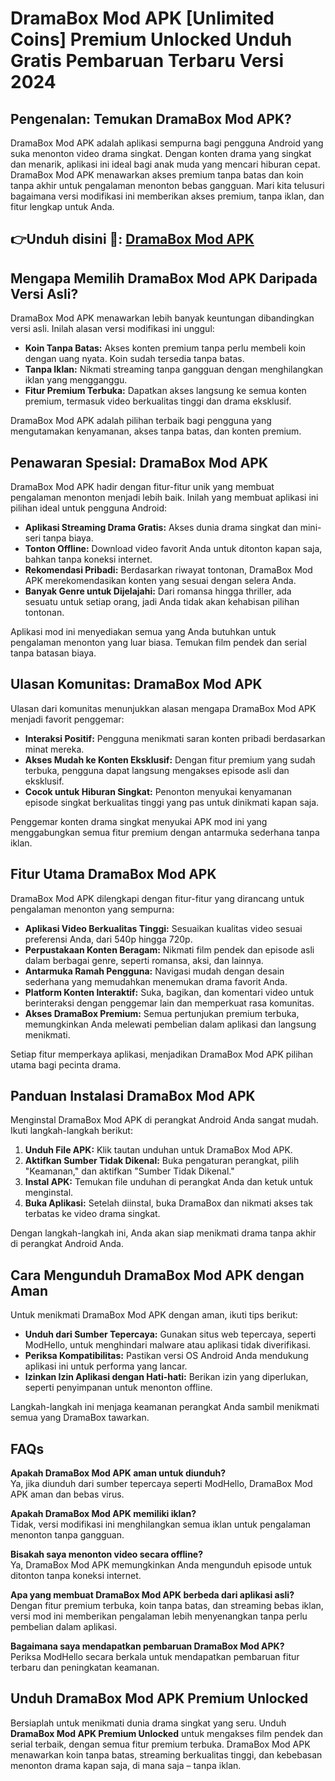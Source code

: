 # DramaBox Mod APK [Unlimited Coins] Premium Unlocked Unduh Gratis Pembaruan Terbaru Versi 2024

## Pengenalan: Temukan DramaBox Mod APK?

DramaBox Mod APK adalah aplikasi sempurna bagi pengguna Android yang suka menonton video drama singkat. Dengan konten drama yang singkat dan menarik, aplikasi ini ideal bagi anak muda yang mencari hiburan cepat. DramaBox Mod APK menawarkan akses premium tanpa batas dan koin tanpa akhir untuk pengalaman menonton bebas gangguan. Mari kita telusuri bagaimana versi modifikasi ini memberikan akses premium, tanpa iklan, dan fitur lengkap untuk Anda.


## 👉Unduh disini 🎥: [DramaBox Mod APK](https://modhello.com/dramabox/)

## Mengapa Memilih DramaBox Mod APK Daripada Versi Asli?

DramaBox Mod APK menawarkan lebih banyak keuntungan dibandingkan versi asli. Inilah alasan versi modifikasi ini unggul:

- **Koin Tanpa Batas:** Akses konten premium tanpa perlu membeli koin dengan uang nyata. Koin sudah tersedia tanpa batas.
- **Tanpa Iklan:** Nikmati streaming tanpa gangguan dengan menghilangkan iklan yang mengganggu.
- **Fitur Premium Terbuka:** Dapatkan akses langsung ke semua konten premium, termasuk video berkualitas tinggi dan drama eksklusif.

DramaBox Mod APK adalah pilihan terbaik bagi pengguna yang mengutamakan kenyamanan, akses tanpa batas, dan konten premium.

## Penawaran Spesial: DramaBox Mod APK

DramaBox Mod APK hadir dengan fitur-fitur unik yang membuat pengalaman menonton menjadi lebih baik. Inilah yang membuat aplikasi ini pilihan ideal untuk pengguna Android:

- **Aplikasi Streaming Drama Gratis:** Akses dunia drama singkat dan mini-seri tanpa biaya.
- **Tonton Offline:** Download video favorit Anda untuk ditonton kapan saja, bahkan tanpa koneksi internet.
- **Rekomendasi Pribadi:** Berdasarkan riwayat tontonan, DramaBox Mod APK merekomendasikan konten yang sesuai dengan selera Anda.
- **Banyak Genre untuk Dijelajahi:** Dari romansa hingga thriller, ada sesuatu untuk setiap orang, jadi Anda tidak akan kehabisan pilihan tontonan.

Aplikasi mod ini menyediakan semua yang Anda butuhkan untuk pengalaman menonton yang luar biasa. Temukan film pendek dan serial tanpa batasan biaya.

## Ulasan Komunitas: DramaBox Mod APK

Ulasan dari komunitas menunjukkan alasan mengapa DramaBox Mod APK menjadi favorit penggemar:

- **Interaksi Positif:** Pengguna menikmati saran konten pribadi berdasarkan minat mereka.
- **Akses Mudah ke Konten Eksklusif:** Dengan fitur premium yang sudah terbuka, pengguna dapat langsung mengakses episode asli dan eksklusif.
- **Cocok untuk Hiburan Singkat:** Penonton menyukai kenyamanan episode singkat berkualitas tinggi yang pas untuk dinikmati kapan saja.

Penggemar konten drama singkat menyukai APK mod ini yang menggabungkan semua fitur premium dengan antarmuka sederhana tanpa iklan.

## Fitur Utama DramaBox Mod APK

DramaBox Mod APK dilengkapi dengan fitur-fitur yang dirancang untuk pengalaman menonton yang sempurna:

- **Aplikasi Video Berkualitas Tinggi:** Sesuaikan kualitas video sesuai preferensi Anda, dari 540p hingga 720p.
- **Perpustakaan Konten Beragam:** Nikmati film pendek dan episode asli dalam berbagai genre, seperti romansa, aksi, dan lainnya.
- **Antarmuka Ramah Pengguna:** Navigasi mudah dengan desain sederhana yang memudahkan menemukan drama favorit Anda.
- **Platform Konten Interaktif:** Suka, bagikan, dan komentari video untuk berinteraksi dengan penggemar lain dan memperkuat rasa komunitas.
- **Akses DramaBox Premium:** Semua pertunjukan premium terbuka, memungkinkan Anda melewati pembelian dalam aplikasi dan langsung menikmati.

Setiap fitur memperkaya aplikasi, menjadikan DramaBox Mod APK pilihan utama bagi pecinta drama.

## Panduan Instalasi DramaBox Mod APK

Menginstal DramaBox Mod APK di perangkat Android Anda sangat mudah. Ikuti langkah-langkah berikut:

1. **Unduh File APK:** Klik tautan unduhan untuk DramaBox Mod APK.
2. **Aktifkan Sumber Tidak Dikenal:** Buka pengaturan perangkat, pilih "Keamanan," dan aktifkan "Sumber Tidak Dikenal."
3. **Instal APK:** Temukan file unduhan di perangkat Anda dan ketuk untuk menginstal.
4. **Buka Aplikasi:** Setelah diinstal, buka DramaBox dan nikmati akses tak terbatas ke video drama singkat.

Dengan langkah-langkah ini, Anda akan siap menikmati drama tanpa akhir di perangkat Android Anda.

## Cara Mengunduh DramaBox Mod APK dengan Aman

Untuk menikmati DramaBox Mod APK dengan aman, ikuti tips berikut:

- **Unduh dari Sumber Tepercaya:** Gunakan situs web tepercaya, seperti ModHello, untuk menghindari malware atau aplikasi tidak diverifikasi.
- **Periksa Kompatibilitas:** Pastikan versi OS Android Anda mendukung aplikasi ini untuk performa yang lancar.
- **Izinkan Izin Aplikasi dengan Hati-hati:** Berikan izin yang diperlukan, seperti penyimpanan untuk menonton offline.

Langkah-langkah ini menjaga keamanan perangkat Anda sambil menikmati semua yang DramaBox tawarkan.

## FAQs

**Apakah DramaBox Mod APK aman untuk diunduh?**  
Ya, jika diunduh dari sumber tepercaya seperti ModHello, DramaBox Mod APK aman dan bebas virus.

**Apakah DramaBox Mod APK memiliki iklan?**  
Tidak, versi modifikasi ini menghilangkan semua iklan untuk pengalaman menonton tanpa gangguan.

**Bisakah saya menonton video secara offline?**  
Ya, DramaBox Mod APK memungkinkan Anda mengunduh episode untuk ditonton tanpa koneksi internet.

**Apa yang membuat DramaBox Mod APK berbeda dari aplikasi asli?**  
Dengan fitur premium terbuka, koin tanpa batas, dan streaming bebas iklan, versi mod ini memberikan pengalaman lebih menyenangkan tanpa perlu pembelian dalam aplikasi.

**Bagaimana saya mendapatkan pembaruan DramaBox Mod APK?**  
Periksa ModHello secara berkala untuk mendapatkan pembaruan fitur terbaru dan peningkatan keamanan.

## Unduh DramaBox Mod APK Premium Unlocked

Bersiaplah untuk menikmati dunia drama singkat yang seru. Unduh **DramaBox Mod APK Premium Unlocked** untuk mengakses film pendek dan serial terbaik, dengan semua fitur premium terbuka. DramaBox Mod APK menawarkan koin tanpa batas, streaming berkualitas tinggi, dan kebebasan menonton drama kapan saja, di mana saja – tanpa iklan.
